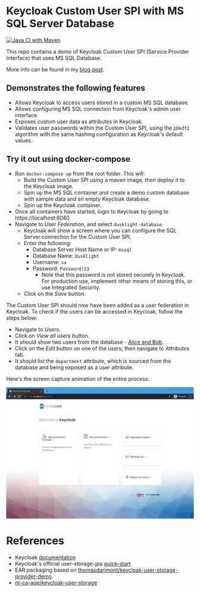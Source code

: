 # Keycloak Custom User SPI with MS SQL Server Database

[![Java CI with Maven](https://github.com/dusklight/keycloak-custom-user-storage-spi/actions/workflows/maven.yml/badge.svg)](https://github.com/dusklight/keycloak-custom-user-storage-spi/actions/workflows/maven.yml)

This repo contains a demo of Keycloak Custom User SPI (Service Provider Interface) that uses MS SQL Database.

More info can be found in my [blog post](https://blog.dusklight.com/2022/01/keycloak-custom-user-storage-spi-with-sql-server-database.html).

## Demonstrates the following features

* Allows Keycloak to access users stored in a custom MS SQL database.
* Allows configuring MS SQL connection from Keycloak's admin user interface.
* Exposes custom user data as attributes in Keycloak.
* Validates user passwords within the Custom User SPI, using the `pbkdf2` algorithm with the same hashing configuration as Keycloak's default values.  

## Try it out using docker-compose

* Run `docker-compose up` from the root folder.  This will:
  * Build the Custom User SPI using a maven image, then deploy it to the Keycloak image.
  * Spin up the MS SQL container and create a demo custom database with sample data and an empty Keycloak database.
  * Spin up the Keycloak container.
* Once all containers have started, login to Keycloak by going to https://localhost:8080
* Navigate to *User Federation*, and select `dusklight-database`.
  * Keycloak will show a screen where you can configure the SQL Server connection for the Custom User SPI.
  * Enter the following:
    * Database Server Host Name or IP: `mssql`
    * Database Name: `Dusklight`
    * Username: `sa`
    * Password: `Password!23`
      * Note that this password is not stored securely in Keycloak.  For production use, implement other means of storing this, or use Integrated Security. 
  * Click on the *Save* button.

The Custom User SPI should now have been added as a user federation in Keycloak.  To check if the users can be accessed in Keycloak, follow the steps below: 
* Navigate to *Users*.
* Click on *View all users* button.
* It should show two users from the database - [Alice and Bob](https://en.wikipedia.org/wiki/Alice_and_Bob).
* Click on the *Edit* button on one of the users, then navigate to *Attributes* tab.
* It should list the `department` attribute, which is sourced from the database and being exposed as a user attribute.

Here's the screen capture animation of the entire process:

![Screen Animation](readme-images/CustomUserSPI-Animation.gif)

# References

* Keycloak [documentation](https://www.keycloak.org/docs/15.0/server_development/#_user-storage-spi)
* Keycloak's official user-storage-jpa [quick-start](https://github.com/keycloak/keycloak-quickstarts/tree/15.0.2/user-storage-jpa)
* EAR packaging based on [thomasdarimont/keycloak-user-storage-provider-demo](https://github.com/thomasdarimont/keycloak-user-storage-provider-demo).
* [nt-ca-aqe/keycloak-user-storage](https://github.com/nt-ca-aqe/keycloak-user-storage)
